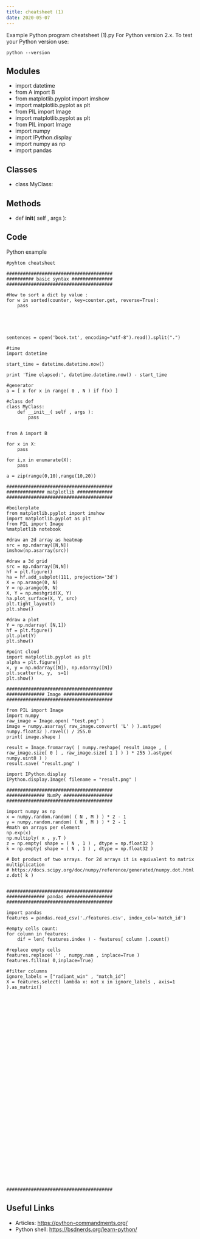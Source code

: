```yaml
---
title: cheatsheet (1)
date: 2020-05-07
---
```

Example Python program cheatsheet (1).py
For Python version 2.x.
To test your Python version use:

    python --version

## Modules

* import datetime
* from A import B
* from matplotlib.pyplot import imshow
* import matplotlib.pyplot as plt
* from PIL import Image
* import matplotlib.pyplot as plt
* from PIL import Image
* import numpy
* import IPython.display
* import numpy as np
* import pandas

## Classes

* class MyClass:

## Methods

* def __init__( self , args ):

## Code

Python example

    #pyhton cheatsheet
    
    #######################################
    ########## basic syntax ###############
    #######################################
    
    #How to sort a dict by value :
    for w in sorted(counter, key=counter.get, reverse=True):
        pass
        
    
    
     
        
    sentences = open('book.txt', encoding="utf-8").read().split(".")
    
    #time
    import datetime
    
    start_time = datetime.datetime.now()
    
    print 'Time elapsed:', datetime.datetime.now() - start_time
    
    #generator
    a = [ x for x in range( 0 , N ) if f(x) ]
    
    #class def
    class MyClass:
        def __init__( self , args ):
            pass
            
            
    from A import B
    
    for x in X:
        pass
    
    for i,x in enumarate(X):
        pass
    
    a = zip(range(0,10),range(10,20))
    
    #######################################
    ############## matplotlib #############
    #######################################
    
    #boilerplate
    from matplotlib.pyplot import imshow
    import matplotlib.pyplot as plt
    from PIL import Image
    %matplotlib notebook
    
    #draw an 2d array as heatmap
    src = np.ndarray([N,N])
    imshow(np.asarray(src))
    
    #draw a 3d grid
    src = np.ndarray([N,N])
    hf = plt.figure()
    ha = hf.add_subplot(111, projection='3d')
    X = np.arange(0, N)
    Y = np.arange(0, N)
    X, Y = np.meshgrid(X, Y)
    ha.plot_surface(X, Y, src)
    plt.tight_layout()
    plt.show()
    
    #draw a plot
    Y = np.ndarray( [N,1])
    hf = plt.figure()
    plt.plot(Y)
    plt.show()
    
    #point cloud
    import matplotlib.pyplot as plt
    alpha = plt.figure()
    x, y = np.ndarray([N]), np.ndarray([N])
    plt.scatter(x, y,  s=1)
    plt.show()
    
    #######################################
    ############## Image ##################
    #######################################
    
    from PIL import Image
    import numpy
    raw_image = Image.open( "test.png" )
    image = numpy.asarray( raw_image.convert( 'L' ) ).astype( numpy.float32 ).ravel() / 255.0
    print( image.shape )
    
    result = Image.fromarray( ( numpy.reshape( result_image , ( raw_image.size[ 0 ] , raw_image.size[ 1 ] ) ) * 255 ).astype( numpy.uint8 ) )
    result.save( "result.png" )
    
    import IPython.display
    IPython.display.Image( filename = "result.png" ) 
    
    #######################################
    ############## NumPy ##################
    #######################################
    
    import numpy as np
    x = numpy.random.random( ( N , M ) ) * 2 - 1
    y = numpy.random.random( ( N , M ) ) * 2 - 1
    #math on arrays per element
    np.exp(x)
    np.multiply( x , y.T )
    z = np.empty( shape = ( N , 1 ) , dtype = np.float32 )
    k = np.empty( shape = ( N , 1 ) , dtype = np.float32 )
    
    # Dot product of two arrays. for 2d arrays it is equivalent to matrix multiplication
    # https://docs.scipy.org/doc/numpy/reference/generated/numpy.dot.html
    z.dot( k )
    
    
    #######################################
    ############## pandas #################
    #######################################
    
    import pandas
    features = pandas.read_csv('./features.csv', index_col='match_id')
    
    #empty cells count:
    for column in features:
        dif = len( features.index ) - features[ column ].count()
    
    #replace empty cells
    features.replace( '' , numpy.nan , inplace=True )
    features.fillna( 0,inplace=True)
    
    #filter columns
    ignore_labels = ["radiant_win" , "match_id"]
    X = features.select( lambda x: not x in ignore_labels , axis=1 ).as_matrix()
    
    
    
    
    
    
    
    
    
    
    
    
    
    
    
    
    
    
    
    
    
    
    
    
    
    
    
    
    
    
    
    
    
    
    
    
    
    #######################################

## Useful Links

- Articles: https://python-commandments.org/
- Python shell: https://bsdnerds.org/learn-python/
